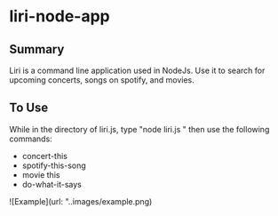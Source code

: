 # liri-node-app

## Summary 

Liri is a command line application used in NodeJs. Use it to search for upcoming concerts, songs on spotify, and movies. 

## To Use

While in the directory of liri.js, type "node liri.js " then use the following commands:

* concert-this
* spotify-this-song
* movie this
* do-what-it-says

![Example](url: "..images/example.png)